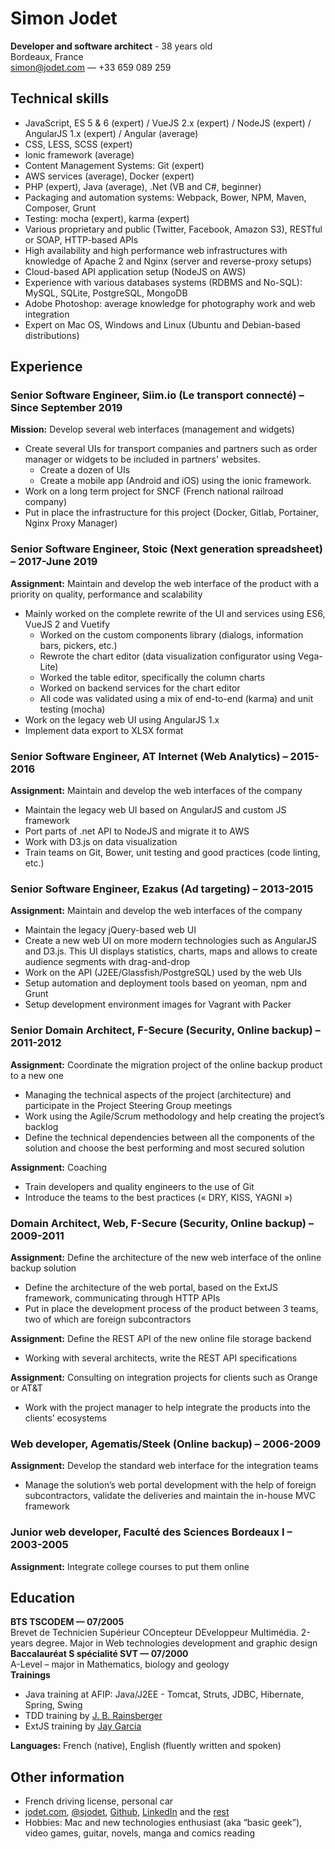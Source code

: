 # Simon Jodet
**Developer and software architect** - 38 years old  
Bordeaux, France  
[simon@jodet.com](mailto:simon@jodet.com) — +33 659 089 259


## Technical skills
  * JavaScript, ES 5 & 6 (expert) / VueJS 2.x (expert) / NodeJS (expert) / AngularJS 1.x (expert) / Angular (average)
  * CSS, LESS, SCSS (expert)
  * Ionic framework (average)
  * Content Management Systems: Git (expert)
  * AWS services (average), Docker (expert)
  * PHP (expert), Java (average), .Net (VB and C#, beginner)
  * Packaging and automation systems: Webpack, Bower, NPM, Maven, Composer, Grunt
  * Testing: mocha (expert), karma (expert)
  * Various proprietary and public (Twitter, Facebook, Amazon S3), RESTful or SOAP, HTTP-based APIs
  * High availability and high performance web infrastructures with knowledge of Apache 2 and Nginx (server and reverse-proxy setups)
  * Cloud-based API application setup (NodeJS on AWS)
  * Experience with various databases systems (RDBMS and No-SQL): MySQL, SQLite, PostgreSQL, MongoDB
  * Adobe Photoshop: average knowledge for photography work and web integration
  * Expert on Mac OS, Windows and Linux (Ubuntu and Debian-based distributions)

## Experience
### Senior Software Engineer, Siim.io (Le transport connecté) – Since September 2019
**Mission:** Develop several web interfaces (management and widgets)

  * Create several UIs for transport companies and partners such as order manager or widgets to be included in partners' websites.
    * Create a dozen of UIs
    * Create a mobile app (Android and iOS) using the ionic framework.
  * Work on a long term project for SNCF (French national railroad company)
  * Put in place the infrastructure for this project (Docker, Gitlab, Portainer, Nginx Proxy Manager)

### Senior Software Engineer, Stoic (Next generation spreadsheet) – 2017-June 2019
**Assignment:** Maintain and develop the web interface of the product with a priority on quality, performance and scalability

  * Mainly worked on the complete rewrite of the UI and services using ES6, VueJS 2 and Vuetify
    * Worked on the custom components library (dialogs, information bars, pickers, etc.)
    * Rewrote the chart editor (data visualization configurator using Vega-Lite)
    * Worked the table editor, specifically the column charts
    * Worked on backend services for the chart editor
    * All code was validated using a mix of end-to-end (karma) and unit testing (mocha)
  * Work on the legacy web UI using AngularJS 1.x
  * Implement data export to XLSX format

### Senior Software Engineer, AT Internet (Web Analytics) – 2015-2016
**Assignment:** Maintain and develop the web interfaces of the company

 * Maintain the legacy web UI based on AngularJS and custom JS framework
 * Port parts of .net API to NodeJS and migrate it to AWS
 * Work with D3.js on data visualization
 * Train teams on Git, Bower, unit testing and good practices (code linting, etc.)

### Senior Software Engineer, Ezakus (Ad targeting) – 2013-2015
**Assignment:** Maintain and develop the web interfaces of the company

  * Maintain the legacy jQuery-based web UI
  * Create a new web UI on more modern technologies such as AngularJS and D3.js. This UI displays statistics, charts, maps and allows to create audience segments with drag-and-drop
  * Work on the API (J2EE/Glassfish/PostgreSQL) used by the web UIs
  * Setup automation and deployment tools based on yeoman, npm and Grunt
  * Setup development environment images for Vagrant with Packer

### Senior Domain Architect, F-Secure (Security, Online backup) – 2011-2012
**Assignment:** Coordinate the migration project of the online backup product to a new one

  * Managing the technical aspects of the project (architecture) and participate in the Project Steering Group meetings
  * Work using the Agile/Scrum methodology and help creating the project’s backlog
  * Define the technical dependencies between all the components of the solution and choose the best performing and most secured solution

**Assignment:** Coaching

  * Train developers and quality engineers to the use of Git
  * Introduce the teams to the best practices (« DRY, KISS, YAGNI »)

### Domain Architect, Web, F-Secure (Security, Online backup) – 2009-2011

**Assignment:** Define the architecture of the new web interface of the online backup solution

  * Define the architecture of the web portal, based on the ExtJS framework, communicating through HTTP APIs
  * Put in place the development process of the product between 3 teams, two of which are foreign subcontractors

**Assignment:** Define the REST API of the new online file storage backend

  * Working with several architects, write the REST API specifications

**Assignment:** Consulting on integration projects for clients such as Orange or AT&amp;T

  * Work with the project manager to help integrate the products into the clients’ ecosystems

### Web developer, Agematis/Steek (Online backup) – 2006-2009

**Assignment:** Develop the standard web interface for the integration teams

  * Manage the solution’s web portal development with the help of foreign subcontractors, validate the deliveries and maintain the in-house MVC framework

### Junior web developer, Faculté des Sciences Bordeaux I – 2003-2005
**Assignment:** Integrate college courses to put them online

## Education

**BTS TSCODEM — 07/2005**  
Brevet de Technicien Supérieur COncepteur DEveloppeur Multimédia. 2-years degree. Major in Web technologies development and graphic design  
**Baccalauréat S spécialité SVT — 07/2000**  
A-Level – major in Mathematics, biology and geology  
**Trainings**

  * Java training at AFIP: Java/J2EE - Tomcat, Struts, JDBC, Hibernate, Spring, Swing
  * TDD training by [J. B. Rainsberger](http://en.wikipedia.org/wiki/J._B._Rainsberger)
  * ExtJS training by [Jay Garcia](http://moduscreate.com/about/)

**Languages:** French (native), English (fluently written and spoken)

## Other information
  * French driving license, personal car
  * [jodet.com](http://jodet.com), [@sjodet](https://twitter.com/#!/sjodet), [Github](https://github.com/simonjodet/), [LinkedIn](http://www.linkedin.com/profile/view?id=109351958) and the [rest](http://www.google.com/search?q=simon%20jodet)
  * Hobbies: Mac and new technologies enthusiast (aka “basic geek”), video games, guitar, novels, manga and comics reading
